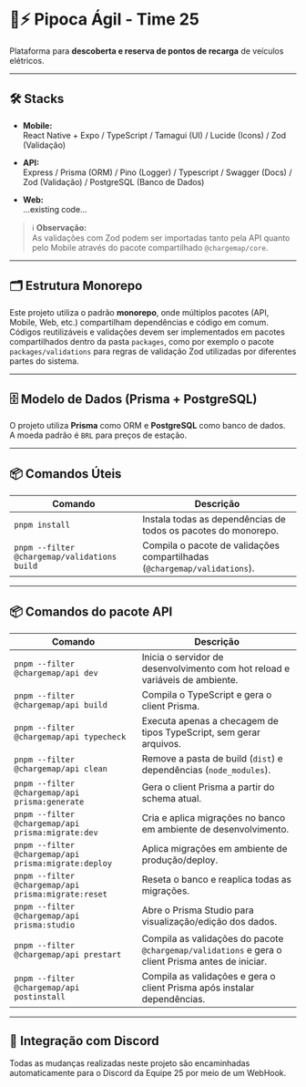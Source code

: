 # 🚗⚡ Pipoca Ágil - Time 25

Plataforma para **descoberta e reserva de pontos de recarga** de veículos elétricos.

---

## 🛠️ Stacks

- **Mobile:**  
  React Native + Expo / TypeScript / Tamagui (UI) / Lucide (Icons) / Zod (Validação)

- **API:**  
  Express / Prisma (ORM) / Pino (Logger) / Typescript / Swagger (Docs) / Zod (Validação) / PostgreSQL (Banco de Dados)

- **Web:**  
  ...existing code...

> ℹ️ **Observação:**  
> As validações com Zod podem ser importadas tanto pela API quanto pelo Mobile através do pacote compartilhado `@chargemap/core`.

---

## 🗂️ Estrutura Monorepo

Este projeto utiliza o padrão **monorepo**, onde múltiplos pacotes (API, Mobile, Web, etc.) compartilham dependências e código em comum.  
Códigos reutilizáveis e validações devem ser implementados em pacotes compartilhados dentro da pasta `packages`, como por exemplo o pacote `packages/validations` para regras de validação Zod utilizadas por diferentes partes do sistema.

---

## 🗄️ Modelo de Dados (Prisma + PostgreSQL)

O projeto utiliza **Prisma** como ORM e **PostgreSQL** como banco de dados.  
A moeda padrão é `BRL` para preços de estação.

---

## 📦 Comandos Úteis

| Comando                                      | Descrição                                                                 |
| -------------------------------------------- | ------------------------------------------------------------------------- |
| `pnpm install`                               | Instala todas as dependências de todos os pacotes do monorepo.            |
| `pnpm --filter @chargemap/validations build` | Compila o pacote de validações compartilhadas (`@chargemap/validations`). |

---

## 📦 Comandos do pacote API

| Comando                                              | Descrição                                                                                         |
| ---------------------------------------------------- | ------------------------------------------------------------------------------------------------- |
| `pnpm --filter @chargemap/api dev`                   | Inicia o servidor de desenvolvimento com hot reload e variáveis de ambiente.                      |
| `pnpm --filter @chargemap/api build`                 | Compila o TypeScript e gera o client Prisma.                                                      |
| `pnpm --filter @chargemap/api typecheck`             | Executa apenas a checagem de tipos TypeScript, sem gerar arquivos.                                |
| `pnpm --filter @chargemap/api clean`                 | Remove a pasta de build (`dist`) e dependências (`node_modules`).                                 |
| `pnpm --filter @chargemap/api prisma:generate`       | Gera o client Prisma a partir do schema atual.                                                    |
| `pnpm --filter @chargemap/api prisma:migrate:dev`    | Cria e aplica migrações no banco em ambiente de desenvolvimento.                                  |
| `pnpm --filter @chargemap/api prisma:migrate:deploy` | Aplica migrações em ambiente de produção/deploy.                                                  |
| `pnpm --filter @chargemap/api prisma:migrate:reset`  | Reseta o banco e reaplica todas as migrações.                                                     |
| `pnpm --filter @chargemap/api prisma:studio`         | Abre o Prisma Studio para visualização/edição dos dados.                                          |
| `pnpm --filter @chargemap/api prestart`              | Compila as validações do pacote `@chargemap/validations` e gera o client Prisma antes de iniciar. |
| `pnpm --filter @chargemap/api postinstall`           | Compila as validações e gera o client Prisma após instalar dependências.                          |

---

## 🔔 Integração com Discord

Todas as mudanças realizadas neste projeto são encaminhadas automaticamente para o Discord da Equipe 25 por meio de um WebHook.
